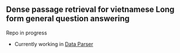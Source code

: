 ## Dense passage retrieval for vietnamese Long form general question answering 
Repo in progress

* Currently working in [Data Parser](https://github.com/vTuanpham/Vietnamese_QA_System/tree/main/src/data/features/final_storge_converted)
